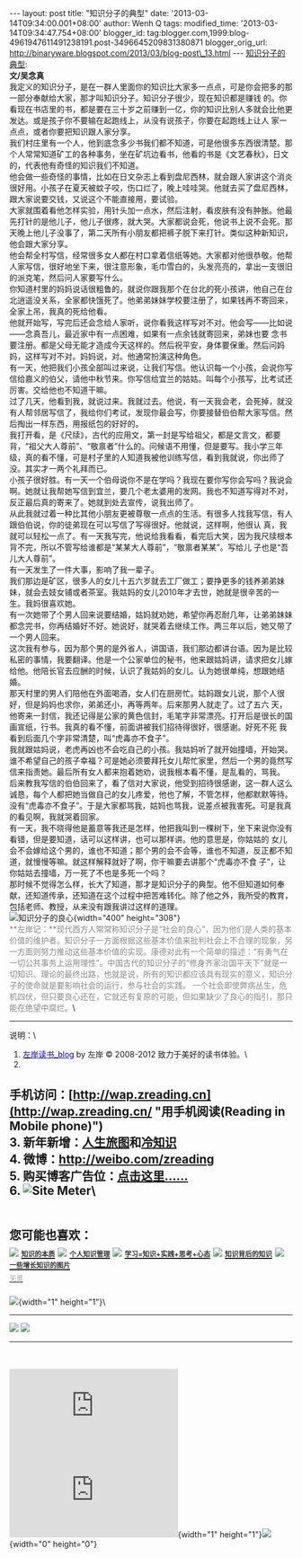 --- layout: post title: "知识分子的典型" date:
'2013-03-14T09:34:00.001+08:00' author: Wenh Q tags: modified\_time:
'2013-03-14T09:34:47.754+08:00' blogger\_id:
tag:blogger.com,1999:blog-4961947611491238191.post-3496645209831380871
blogger\_orig\_url:
http://binaryware.blogspot.com/2013/03/blog-post\_13.html ---
[知识分子的典型](http://zreading.cn.feedsportal.com/c/35042/f/647833/s/2986b118/l/0L0Szreading0Bcn0Carchives0C3660A0Bhtml/story01.htm):\
**文/吴念真**\
我定义的知识分子，是在一群人里面你的知识比大家多一点点，可是你会把多的那一部分奉献给大家，那才叫知识分子。知识分子很少，现在知识都是赚钱
的。你看现在书店里的书，都是要在三十岁之前赚到一亿，你的知识比别人多就会比他更发达。或是孩子你不要输在起跑线上，从没有说孩子，你要在起跑线上让人
家一点点，或者你要把知识跟人家分享。\
我们村庄里有一个人，他到底念多少书我们都不知道，可是他很多东西很清楚。那个人常常知道矿工的各种事务，坐在矿坑边看书，他看的书是《文艺春秋》，日文的，代表他有奇怪的知识我们不知道。\
他会做一些奇怪的事情，比如在日文杂志上看到盘尼西林，就会跟人家讲这个消炎很好用。小孩子在夏天被蚊子咬，伤口烂了，晚上哇哇哭。他就去买了盘尼西林，跟大家说要交钱，又说这个不能直接用，要试验。\
大家就围着看他怎样实验，用针头加一点水，然后注射，看皮肤有没有肿胀。他最先打针的是他儿子，他儿子很疼，就大哭。大家都说会死，他说书上说不会死。那天晚上他儿子没事了，第二天所有小朋友都把裤子脱下来打针。类似这种新知识，他会跟大家分享。\
他会帮全村写信，经常很多女人都在村口拿着信纸等她。大家都对他很恭敬。他帮人家写信，很好地坐下来，很注意形象，毛巾雪白的，头发亮亮的，拿出一支很旧的派克笔，然后问人家要写什么。\
你知道村里的妈妈说话很粗鲁的，就说你跟我那个在台北的死小孩讲，他自己在台北逍遥没关系，全家都快饿死了。他弟弟妹妹学校要注册了，如果钱再不寄回来，全家上吊，我真的死给他看。\
他就开始写，写完后还会念给人家听，说你看我这样写对不对。他会写——比如说——念真吾儿，最近家中有一点困难，如果有一点余钱就寄回来，弟妹也要
念书要注册。都是父母无能才造成今天这样的。然后祝平安，身体要保重。然后问妈妈，这样写对不对。妈妈说，对。他通常扮演这种角色。\
有一天，他把我们小孩全部叫过来说，让我们写信。他认识每一个小孩，会说你写信给嘉义的伯父，请他中秋节来。你写信给宜兰的姑姑。叫每个小孩写，比考试还厉害。交给他也不知道干嘛。\
过了几天，他看到我，就说过来。我就过去。他说，有一天我会老，会死掉，就没有人帮邻居写信了，我给你们考试，发现你最会写，你要接替伯伯帮大家写信。然后掏出一样东西，用报纸包的好好的。\
我打开看，是《尺牍》，古代的应用文，第一封是写给祖父，都是文言文，都要背，“祖父大人尊前”、“敬禀者”什么的。问候语不用懂，但是要写。我小学三年级，真的看不懂，可是村子里的人知道我被他训练写信，看到我就说，你出师了没。其实才一两个礼拜而已。\
小孩子很好胜。有一天一个伯母说你不是在学吗？我现在要你写你会写吗？我说会啊。她就让我帮她写信到宜兰，要几个老太婆用的发网。我也不知道写得对不对，反正最后真的寄来了。她就到处去宣传，说我出师了。\
从此我就过着一种比其他小朋友更被尊敬一点点的生活。有很多人找我写信，有人跟伯伯说，你的徒弟现在可以写信了写得很好。他就说，这样啊，他很认
真，我就可以轻松一点了。有一天我写完，他说给我看看，看完后大笑，因为我尺牍根本背不完，所以不管写给谁都是“某某大人尊前”，“敬禀者某某”。写给儿
子也是“吾儿大人尊前”。\
有一天发生了一件大事，影响了我一辈子。\
我们那边是矿区，很多人的女儿十五六岁就去工厂做工；要挣更多的钱养弟弟妹妹，就会去妓女铺或者茶室。我姑妈的女儿2010年才去世，她就是很辛苦的一生。我妈很喜欢她。\
有一次她带了个男人回来说要结婚，姑妈就劝她，希望你再忍耐几年，让弟弟妹妹都念完书，你再结婚好不好。她说好，就哭着去继续工作。两三年以后，她又带了一个男人回来。\
这次我有参与，因为那个男的是外省人，讲国语，我们那边都讲台语。因为是比较私密的事情，我要翻译。他是一个公家单位的秘书，他来跟姑妈讲，请求把女儿嫁给他。他陪长官去应酬的时候，认识了我姑妈的女儿。认为她很单纯，想跟她结婚。\
那天村里的男人们陪他在外面喝酒，女人们在厨房忙。姑妈跟女儿说，那个人很好，但是妈妈也求你，弟弟还小，再等两年。后来那男人就走了。过了五六
天，他寄来一封信，我还记得是公家的黄色信封，毛笔字非常漂亮。打开后是很长的国画宣纸，行书。我真的看不懂，前面讲被我们招待得很好，很感谢。好死不死
我看到后面几个字非常清楚，叫“虎毒亦不食子”。\
我就跟姑妈说，老虎再凶也不会吃自己的小孩。我姑妈听了就开始撞墙，开始哭。谁不希望自己的孩子幸福？可是她必须要拜托女儿帮忙家里，然后一个男的竟然写信来指责她。最后所有女人都来抱着她劝，说我根本看不懂，是乱看的，骂我。\
后来教我写信的伯伯回来了，看了信对大家说，他受到招待很感谢，这一群人这么诚恳，每个人都把她当做自己的女儿疼爱，他也了解，不管怎样，他都默默等待。没有“虎毒亦不食子”。于是大家都骂我，姑妈也骂我，说差点被我害死。可是我真的看见啊，我就哭着回家。\
有一天，我不晓得他是蓄意等我还是怎样，他把我叫到一棵树下，坐下来说你没有看错，但是要知道，话可以这样讲，也可以那样讲。他的意思是，你姑姑的
女儿会不会嫁给这个男的，谁也不知道；那个男的会不会等，谁也不知道，反正都不知道，就慢慢等嘛。就这样解释就好了啊，你干嘛要去讲那个“虎毒亦不食
子”，让你姑姑去撞墙，万一死了不也是多死一个吗？\
那时候不觉得怎么样，长大了知道，那才是知识分子的典型。他不但知道如何奉献，还知道传承，还知道在这个过程中把苦难转化。除了他之外，我所受的教育，包括老师、教授，从来没有跟我讲过这样的道理。\
![知识分子的良心](http://pic.yupoo.com/zreading/CHXAbxBj/HiBa9.jpg){width="400"
height="308"}\
<span
style="color: #888888;">**左岸记：**现代西方人常常称知识分子是“社会的良心”，因为他们是人类的基本价值的维护者。知识分子一方面根据这些基本价值来批判社会上不合理的现象，另一方面则努力推动这些基本价值的实现。康德对此有一个简单的描述：“有勇气在一切公共事务上运用理性”。中国古代的知识分子的“修身齐家治国平天下”就是一切知识、理论的最终出路，也就是说，所有的知识都应该具有现实的意义，知识分子的使命就是要影响社会的运行，参与社会的实践。
一个社会即使弊病丛生，危机四伏，但只要良心还在，它就还有复原的可能，但如果缺少了良心的指引，那只能在绝望中腐烂。</span>\

------------------------------------------------------------------------

说明：\
1. [<span
style="color: blue;">左岸读书\_blog</span>](http://zreading.cn/) by 左岸
© 2008-2012 致力于美好的读书体验。\
2.
手机访问：[http://wap.zreading.cn](http://wap.zreading.cn/ "用手机阅读(Reading in Mobile phone)")\
3.
新年新增：[人生旅图](http://www.zreading.net/ "人生旅图")和[冷知识](http://www.zreading.net/lenzhishi "冷知识")\
4. 微博：<http://weibo.com/zreading>\
5.
购买博客广告位：[点击这里……](http://www.zreading.cn/about#ad "看了会心动!")\
6. ![Site Meter](http://s12.sitemeter.com/meter.asp?site=s12zxfclz)\
  -------------------------------------------------------------------------------------------------------------------------------------------------------------------------------------------------------------------------------------------------------------------------------------------------------------------------------------
  **<span style="display: block!important; padding: 20px 0 5px!important;">您可能也喜欢：</span>**
  ![](http://static.wumii.cn/images/widget/widget_solidPoint.gif) [<span style="color: #333333; font-size: 12px!important; line-height: 1.65em;">知识的本质</span>](http://app.wumii.com/ext/redirect?url=http%3A%2F%2Fwww.zreading.cn%2Farchives%2F2887.html&from=http%3A%2F%2Fwww.zreading.cn%2Farchives%2F3660.html)
  ![](http://static.wumii.cn/images/widget/widget_solidPoint.gif) [<span style="color: #333333; font-size: 12px!important; line-height: 1.65em;">个人知识管理</span>](http://app.wumii.com/ext/redirect?url=http%3A%2F%2Fwww.zreading.cn%2Farchives%2F1861.html&from=http%3A%2F%2Fwww.zreading.cn%2Farchives%2F3660.html)
  ![](http://static.wumii.cn/images/widget/widget_solidPoint.gif) [<span style="color: #333333; font-size: 12px!important; line-height: 1.65em;">学习=知识+实践+思考+心态</span>](http://app.wumii.com/ext/redirect?url=http%3A%2F%2Fwww.zreading.cn%2Farchives%2F1571.html&from=http%3A%2F%2Fwww.zreading.cn%2Farchives%2F3660.html)
  ![](http://static.wumii.cn/images/widget/widget_solidPoint.gif) [<span style="color: #333333; font-size: 12px!important; line-height: 1.65em;">知识背后的知识</span>](http://app.wumii.com/ext/redirect?url=http%3A%2F%2Fwww.zreading.cn%2Farchives%2F2036.html&from=http%3A%2F%2Fwww.zreading.cn%2Farchives%2F3660.html)
  ![](http://static.wumii.cn/images/widget/widget_solidPoint.gif) [<span style="color: #333333; font-size: 12px!important; line-height: 1.65em;">一些增长知识的图片</span>](http://app.wumii.com/ext/redirect?url=http%3A%2F%2Fwww.zreading.cn%2Farchives%2F1894.html&from=http%3A%2F%2Fwww.zreading.cn%2Farchives%2F3660.html)
  [<span style="color: #bbbbbb; display: block!important; font-family: arial!important; font-size: 12px!important; padding: 5px 0!important;">无觅</span>](http://www.wumii.com/widget/relatedItems "无觅相关文章插件")
  -------------------------------------------------------------------------------------------------------------------------------------------------------------------------------------------------------------------------------------------------------------------------------------------------------------------------------------

![](http://zreading.cn.feedsportal.com/c/35042/f/647833/s/2986b118/mf.gif){width="1"
height="1"}\
<div>

  --------------------------------------------------------------------------------------------------------------------------------------------------------------------------------------------------------------------------------------------------- --------------------------------------------------------------------------------------------------------------------------------------------------------------------------------------------------------------------------------------
  [![](http://res3.feedsportal.com/images/emailthis2.gif)](http://share.feedsportal.com/viral/sendEmail.cfm?lang=en&title=%E7%9F%A5%E8%AF%86%E5%88%86%E5%AD%90%E7%9A%84%E5%85%B8%E5%9E%8B&link=http%3A%2F%2Fwww.zreading.cn%2Farchives%2F3660.html)   [![](http://res3.feedsportal.com/images/bookmark.gif)](http://res.feedsportal.com/viral/bookmark.cfm?title=%E7%9F%A5%E8%AF%86%E5%88%86%E5%AD%90%E7%9A%84%E5%85%B8%E5%9E%8B&link=http%3A%2F%2Fwww.zreading.cn%2Farchives%2F3660.html)
  --------------------------------------------------------------------------------------------------------------------------------------------------------------------------------------------------------------------------------------------------- --------------------------------------------------------------------------------------------------------------------------------------------------------------------------------------------------------------------------------------

</div>

\
\
[![](http://da.feedsportal.com/r/159490419716/u/0/f/647833/c/35042/s/2986b118/a2.img)](http://da.feedsportal.com/r/159490419716/u/0/f/647833/c/35042/s/2986b118/a2.htm)![](http://pi.feedsportal.com/r/159490419716/u/0/f/647833/c/35042/s/2986b118/a2t.img){width="1"
height="1"}![](http://www1.feedsky.com/t1/722300683/clzzxf/feedsky/s.gif?r=http://zreading.cn.feedsportal.com/c/35042/f/647833/s/2986b118/l/0L0Szreading0Bcn0Carchives0C3660A0Bhtml/story01.htm){width="0"
height="0"}
